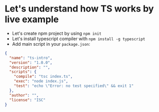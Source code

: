 # Let's understand how TS works by live example

* Let's create npm project by using `npm init`
* Let's install typescript compiler with `npm install -g typescript`
* Add main script in your `package.json`:

```json
{
  "name": "ts-intro",
  "version": "1.0.0",
  "description": "",
  "scripts": {
    "compile": "tsc index.ts",
    "exec": "node index.js",
    "test": "echo \"Error: no test specified\" && exit 1"
  },
  "author": "",
  "license": "ISC"
}
```